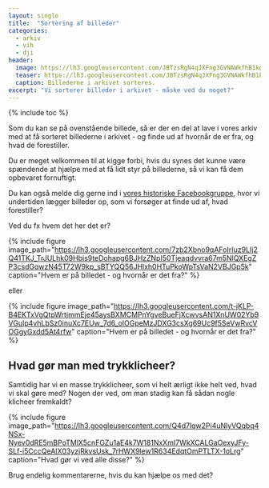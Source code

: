 ```yaml
---
layout: single
title:  "Sortering af billeder"
categories:
  - arkiv
  - vih
  - dji
header:
  image: https://lh3.googleusercontent.com/JBTzsRgN4qJXFng3GVNAWkfhB1kgYggpP6sR9jtTO9mUHG_1A6lChybR6iuN-9bZfQ9_a2F5fUH2dW1AkoAuh6uNNuo5Ef1sVAbjgRg0m5KMHVXQ3O3V8X4RYUd-JM3CVQXZPAVQfO4
  teaser: https://lh3.googleusercontent.com/JBTzsRgN4qJXFng3GVNAWkfhB1kgYggpP6sR9jtTO9mUHG_1A6lChybR6iuN-9bZfQ9_a2F5fUH2dW1AkoAuh6uNNuo5Ef1sVAbjgRg0m5KMHVXQ3O3V8X4RYUd-JM3CVQXZPAVQfO4
  caption: Billederne i arkivet sorteres.
excerpt: "Vi sorterer billeder i arkivet - måske ved du noget?"
---
```


{% include toc %}

Som du kan se på ovenstående billede, så er der en del at lave i vores arkiv med at få sorteret billederne i arkivet - og finde ud af hvornår de er fra, og hvad de forestiller.

Du er meget velkommen til at kigge forbi, hvis du synes det kunne være spændende at hjælpe med at få lidt styr på billederne, så vi kan få dem opbevaret fornuftigt.

Du kan også melde dig gerne ind i [vores historiske Facebookgruppe](https://www.facebook.com/groups/655406751295188/), hvor vi undertiden lægger billeder op, som vi forsøger at finde ud af, hvad forestiller?

Ved du fx hvem det her det er?

{% include figure
    image_path="https://lh3.googleusercontent.com/7zb2Xbno9qAFoIrIuz9LIj2Q41TKJ_TrJULhk09Hbis9teDohapg6BJHzZNpI50Tjeaqdvvra67m5NlQXEgZP3csdGqwzN45T72W9kp_sBTYQQ56JHlxh0HTuPkoWpTsVaN2VBJGp5k"
    caption="Hvem er på billedet - og hvornår er det fra?" %}

eller 

{% include figure
    image_path="https://lh3.googleusercontent.com/t-jKLP-B4EKTxVgQtpWrtjmmEje45aysBXMCMPnYgveBueFjXcwvsAN1XnUW02Yb9VGuIp4vhLbSz0inuXc7EUw_7d6_olOGpeMzJDXG3csXg69Uc9f5SeVwRvcVOGgyGxdd5At4rfw"
    caption="Hvem er på billedet - og hvornår er det fra?" %}

## Hvad gør man med trykklicheer?

Samtidig har vi en masse trykklicheer, som vi helt ærligt ikke helt ved, hvad vi skal gøre med? Nogen der ved, om man stadig kan få sådan nogle klicheer fremkaldt?

{% include figure
    image_path="https://lh3.googleusercontent.com/Q4d7lqw2Pi4uNlyVQqbq4NSx-Nyev0dRE5mBPoTMlX5cnFGZu1aE4k7W181NxXmI7WkXCALGaOexyJFy-SLf-i5CccQeAIX03yzjRkvsUsk_7rHWX9lew1R634EdqtOmPTLTX-1oLrg"
    caption="Hvad gør vi ved alle disse?" %}

Brug endelig kommentarerne, hvis du kan hjælpe os med det? 
